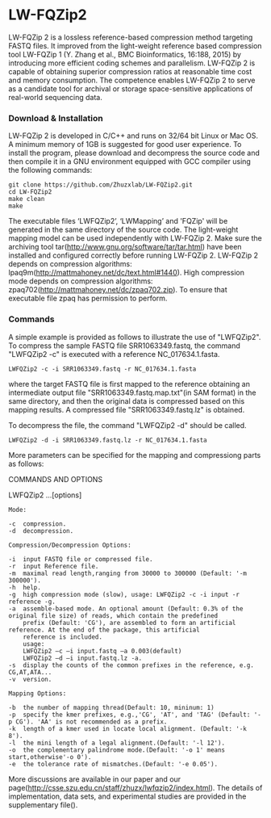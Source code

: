# LW-FQZip2

LW-FQZip 2 is a lossless reference-based compression method targeting FASTQ files. It improved from the light-weight reference based compression tool LW-FQZip 1 (Y. Zhang et al., BMC Bioinformatics, 16:188, 2015) by introducing more efficient coding schemes and parallelism. LW-FQZip 2 is capable of obtaining superior compression ratios at reasonable time cost and memory consumption. The competence enables LW-FQZip 2 to serve as a candidate tool for archival or storage space-sensitive applications of real-world sequencing data. 

### Download & Installation

LW-FQZip 2 is developed in C/C++ and runs on 32/64 bit Linux or Mac OS. A minimum memory of 1GB is suggested for good user experience. To install the program, please download and decompress the source code and then compile it in a GNU environment equipped with GCC compiler using the following commands:

	git clone https://github.com/Zhuzxlab/LW-FQZip2.git
	cd LW-FQZip2
	make clean
	make

The executable files ‘LWFQZip2’, ‘LWMapping’ and 'FQZip' will be generated in the same directory of the source code. The light-weight mapping model can be used independently with LW-FQZip 2. Make sure the archiving tool tar(http://www.gnu.org/software/tar/tar.html) have been installed and configured correctly before running LW-FQZip 2. LW-FQZip 2 depends on compression algorithms: lpaq9m(http://mattmahoney.net/dc/text.html#1440). High compression mode depends on compression algorithms: zpaq702(http://mattmahoney.net/dc/zpaq702.zip). To ensure that executable file zpaq has permission to perform.

### Commands

A simple example is provided as follows to illustrate the use of "LWFQZip2". To compress the sample FASTQ file SRR1063349.fastq, the command "LWFQZip2 -c" is executed with a reference NC_017634.1.fasta.

	LWFQZip2 -c -i SRR1063349.fastq -r NC_017634.1.fasta

where the target FASTQ file is first mapped to the reference obtaining an intermediate output file "SRR1063349.fastq.map.txt"(in SAM format) in the same directory, and then the original data is compressed based on this mapping results. A compressed file "SRR1063349.fastq.lz" is obtained.

To decompress the file, the command "LWFQZip2 -d" should be called.

	LWFQZip2 -d -i SRR1063349.fastq.lz -r NC_017634.1.fasta

More parameters can be specified for the mapping and compressiong parts as follows: 

COMMANDS AND OPTIONS

LWFQZip2 	<mode>...[options]
  	
    Mode:
  	
    -c 	compression.
    -d 	decompression.
    
    Compression/Decompression Options:
  	
    -i 	input FASTQ file or compressed file.
    -r 	input Reference file.
    -m 	maximal read length,ranging from 30000 to 300000 (Default: '-m 300000').
    -h 	help.
    -g 	high compression mode (slow), usage: LWFQZip2 -c -i input -r reference -g.
    -a 	assemble-based mode. An optional amount (Default: 0.3% of the original file size) of reads, which contain the predefined          
        prefix (Default: 'CG'), are assembled to form an artificial reference. At the end of the package, this artificial 
        reference is included.
        usage:
        LWFQZip2 –c –i input.fastq –a 0.003(default)
        LWFQZip2 –d –i input.fastq.lz -a.
    -s 	display the counts of the common prefixes in the reference, e.g. CG,AT,ATA...
    -v 	version.
  	
    Mapping Options:
  	
    -b 	the number of mapping thread(Default: 10, mininum: 1)
    -p 	specify the kmer prefixes, e.g.,'CG', 'AT', and 'TAG' (Default: '-p CG'). 'AA' is not recommended as a prefix.
    -k 	length of a kmer used in locate local alignment. (Default: '-k 8').
    -l 	the mini length of a legal alignment.(Default: '-l 12').
    -o 	the complementary palindrome mode.(Default: '-o 1' means start,otherwise'-o 0').
    -e 	the tolerance rate of mismatches.(Default: '-e 0.05').


More discussions are available in our paper and our page(http://csse.szu.edu.cn/staff/zhuzx/lwfqzip2/index.html). The details of implementation, data sets, and experimental studies are provided in the supplementary file(). 
